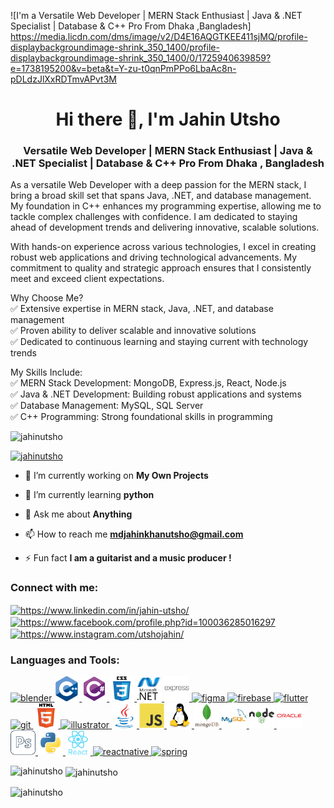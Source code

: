 ![I'm a Versatile Web Developer | MERN Stack Enthusiast | Java & .NET Specialist | Database & C++ Pro  From Dhaka ,Bangladesh]
https://media.licdn.com/dms/image/v2/D4E16AQGTKEE411sjMQ/profile-displaybackgroundimage-shrink_350_1400/profile-displaybackgroundimage-shrink_350_1400/0/1725940639859?e=1738195200&v=beta&t=Y-zu-t0qnPmPPo6LbaAc8n-pDLdzJlXxRDTmvAPvt3M


<h1 align="center">Hi there 👋, I'm Jahin Utsho</h1>
<h3 align="center">Versatile Web Developer | MERN Stack Enthusiast | Java & .NET Specialist | Database & C++ Pro From Dhaka , Bangladesh </h3>

As a versatile Web Developer with a deep passion for the MERN stack, I bring a broad skill set that spans Java, .NET, and database management. My foundation in C++ enhances my programming expertise, allowing me to tackle complex challenges with confidence. I am dedicated to staying ahead of development trends and delivering innovative, scalable solutions.

With hands-on experience across various technologies, I excel in creating robust web applications and driving technological advancements. My commitment to quality and strategic approach ensures that I consistently meet and exceed client expectations.

Why Choose Me? <br/>
✅ Extensive expertise in MERN stack, Java, .NET, and database management <br/>
✅ Proven ability to deliver scalable and innovative solutions <br/>
✅ Dedicated to continuous learning and staying current with technology trends <br/>

My Skills Include: <br/>
✅ MERN Stack Development: MongoDB, Express.js, React, Node.js <br/>
✅ Java & .NET Development: Building robust applications and systems <br/>
✅ Database Management: MySQL, SQL Server <br/>
✅ C++ Programming: Strong foundational skills in programming <br/>



<p align="left"> <img src="https://komarev.com/ghpvc/?username=jahinutsho&label=Profile%20views&color=0e75b6&style=flat" alt="jahinutsho" /> </p>

<p align="left"> <a href="https://github.com/ryo-ma/github-profile-trophy"><img src="https://github-profile-trophy.vercel.app/?username=jahinutsho" alt="jahinutsho" /></a> </p>

- 🔭 I’m currently working on **My Own Projects**

- 🌱 I’m currently learning **python**

- 💬 Ask me about **Anything**

- 📫 How to reach me **mdjahinkhanutsho@gmail.com**

- ⚡ Fun fact **I am a guitarist and a music producer !**

<h3 align="left">Connect with me:</h3>
<p align="left">
<a href="https://www.linkedin.com/in/jahin-utsho/" target="blank"><img align="center" src="https://raw.githubusercontent.com/rahuldkjain/github-profile-readme-generator/master/src/images/icons/Social/linked-in-alt.svg" alt="https://www.linkedin.com/in/jahin-utsho/" height="30" width="40" /></a>
<a href="https://www.facebook.com/profile.php?id=100036285016297" target="blank"><img align="center" src="https://raw.githubusercontent.com/rahuldkjain/github-profile-readme-generator/master/src/images/icons/Social/facebook.svg" alt="https://www.facebook.com/profile.php?id=100036285016297" height="30" width="40" /></a>
<a href="https://www.instagram.com/utshojahin/" target="blank"><img align="center" src="https://raw.githubusercontent.com/rahuldkjain/github-profile-readme-generator/master/src/images/icons/Social/instagram.svg" alt="https://www.instagram.com/utshojahin/" height="30" width="40" /></a>
</p>

<h3 align="left">Languages and Tools:</h3>
<p align="left"> <a href="https://www.blender.org/" target="_blank" rel="noreferrer"> <img src="https://download.blender.org/branding/community/blender_community_badge_white.svg" alt="blender" width="40" height="40"/> </a> <a href="https://www.w3schools.com/cpp/" target="_blank" rel="noreferrer"> <img src="https://raw.githubusercontent.com/devicons/devicon/master/icons/cplusplus/cplusplus-original.svg" alt="cplusplus" width="40" height="40"/> </a> <a href="https://www.w3schools.com/cs/" target="_blank" rel="noreferrer"> <img src="https://raw.githubusercontent.com/devicons/devicon/master/icons/csharp/csharp-original.svg" alt="csharp" width="40" height="40"/> </a> <a href="https://www.w3schools.com/css/" target="_blank" rel="noreferrer"> <img src="https://raw.githubusercontent.com/devicons/devicon/master/icons/css3/css3-original-wordmark.svg" alt="css3" width="40" height="40"/> </a> <a href="https://dotnet.microsoft.com/" target="_blank" rel="noreferrer"> <img src="https://raw.githubusercontent.com/devicons/devicon/master/icons/dot-net/dot-net-original-wordmark.svg" alt="dotnet" width="40" height="40"/> </a> <a href="https://expressjs.com" target="_blank" rel="noreferrer"> <img src="https://raw.githubusercontent.com/devicons/devicon/master/icons/express/express-original-wordmark.svg" alt="express" width="40" height="40"/> </a> <a href="https://www.figma.com/" target="_blank" rel="noreferrer"> <img src="https://www.vectorlogo.zone/logos/figma/figma-icon.svg" alt="figma" width="40" height="40"/> </a> <a href="https://firebase.google.com/" target="_blank" rel="noreferrer"> <img src="https://www.vectorlogo.zone/logos/firebase/firebase-icon.svg" alt="firebase" width="40" height="40"/> </a> <a href="https://flutter.dev" target="_blank" rel="noreferrer"> <img src="https://www.vectorlogo.zone/logos/flutterio/flutterio-icon.svg" alt="flutter" width="40" height="40"/> </a> <a href="https://git-scm.com/" target="_blank" rel="noreferrer"> <img src="https://www.vectorlogo.zone/logos/git-scm/git-scm-icon.svg" alt="git" width="40" height="40"/> </a> <a href="https://www.w3.org/html/" target="_blank" rel="noreferrer"> <img src="https://raw.githubusercontent.com/devicons/devicon/master/icons/html5/html5-original-wordmark.svg" alt="html5" width="40" height="40"/> </a> <a href="https://www.adobe.com/in/products/illustrator.html" target="_blank" rel="noreferrer"> <img src="https://www.vectorlogo.zone/logos/adobe_illustrator/adobe_illustrator-icon.svg" alt="illustrator" width="40" height="40"/> </a> <a href="https://www.java.com" target="_blank" rel="noreferrer"> <img src="https://raw.githubusercontent.com/devicons/devicon/master/icons/java/java-original.svg" alt="java" width="40" height="40"/> </a> <a href="https://developer.mozilla.org/en-US/docs/Web/JavaScript" target="_blank" rel="noreferrer"> <img src="https://raw.githubusercontent.com/devicons/devicon/master/icons/javascript/javascript-original.svg" alt="javascript" width="40" height="40"/> </a> <a href="https://www.linux.org/" target="_blank" rel="noreferrer"> <img src="https://raw.githubusercontent.com/devicons/devicon/master/icons/linux/linux-original.svg" alt="linux" width="40" height="40"/> </a> <a href="https://www.mongodb.com/" target="_blank" rel="noreferrer"> <img src="https://raw.githubusercontent.com/devicons/devicon/master/icons/mongodb/mongodb-original-wordmark.svg" alt="mongodb" width="40" height="40"/> </a> <a href="https://www.mysql.com/" target="_blank" rel="noreferrer"> <img src="https://raw.githubusercontent.com/devicons/devicon/master/icons/mysql/mysql-original-wordmark.svg" alt="mysql" width="40" height="40"/> </a> <a href="https://nodejs.org" target="_blank" rel="noreferrer"> <img src="https://raw.githubusercontent.com/devicons/devicon/master/icons/nodejs/nodejs-original-wordmark.svg" alt="nodejs" width="40" height="40"/> </a> <a href="https://www.oracle.com/" target="_blank" rel="noreferrer"> <img src="https://raw.githubusercontent.com/devicons/devicon/master/icons/oracle/oracle-original.svg" alt="oracle" width="40" height="40"/> </a> <a href="https://www.photoshop.com/en" target="_blank" rel="noreferrer"> <img src="https://raw.githubusercontent.com/devicons/devicon/master/icons/photoshop/photoshop-line.svg" alt="photoshop" width="40" height="40"/> </a> <a href="https://www.python.org" target="_blank" rel="noreferrer"> <img src="https://raw.githubusercontent.com/devicons/devicon/master/icons/python/python-original.svg" alt="python" width="40" height="40"/> </a> <a href="https://reactjs.org/" target="_blank" rel="noreferrer"> <img src="https://raw.githubusercontent.com/devicons/devicon/master/icons/react/react-original-wordmark.svg" alt="react" width="40" height="40"/> </a> <a href="https://reactnative.dev/" target="_blank" rel="noreferrer"> <img src="https://reactnative.dev/img/header_logo.svg" alt="reactnative" width="40" height="40"/> </a> <a href="https://spring.io/" target="_blank" rel="noreferrer"> <img src="https://www.vectorlogo.zone/logos/springio/springio-icon.svg" alt="spring" width="40" height="40"/> </a> </p>


<p><img align="left" src="https://github-readme-stats.vercel.app/api/top-langs?username=jahinutsho&show_icons=true&locale=en&layout=compact" alt="jahinutsho" /></p> 


<p>&nbsp;<img align="center" src="https://github-readme-stats.vercel.app/api?username=jahinutsho&show_icons=true&locale=en" alt="jahinutsho" /></p> 

<p><img align="center" src="https://github-readme-streak-stats.herokuapp.com/?user=jahinutsho&" alt="jahinutsho" /></p>

